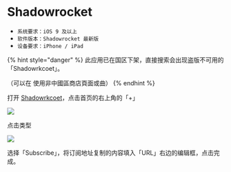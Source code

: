 # Shadowrocket



* `系统要求：iOS 9 及以上`
* `软件版本：Shadowrocket 最新版`
* `设备要求：iPhone / iPad`

{% hint style="danger" %}
此应用已在国区下架，直接搜索会出现盗版不可用的「Shadowrkcoet」。

（可以在 使用非中國區商店頁面或曲）
{% endhint %}

打开 [Shadowrkcoet](https://dlercloud.com/client.html)，点击首页的右上角的「+」

![](https://github.com/BrownRhined/HelpDocument/tree/603d2bd5d2643d4ceb2b12057796a97fc2d1df78/.gitbook/assets/image%20%284%29.png)

点击类型

![](https://github.com/BrownRhined/HelpDocument/tree/603d2bd5d2643d4ceb2b12057796a97fc2d1df78/.gitbook/assets/image%20%281%29.png)

选择「Subscribe」，将订阅地址复制的内容填入「URL」右边的编辑框，点击完成。

